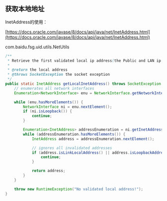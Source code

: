 ## 获取本地地址

InetAddress的使用：

[https://docs.oracle.com/javase/8/docs/api/java/net/InetAddress.html](https://docs.oracle.com/javase/8/docs/api/java/net/InetAddress.html)

com.baidu.fsg.uid.utils.NetUtils

```java
/**
 * Retrieve the first validated local ip address(the Public and LAN ip addresses are validated).
 *
 * @return the local address
 * @throws SocketException the socket exception
 */
public static InetAddress getLocalInetAddress() throws SocketException {
    // enumerates all network interfaces
    Enumeration<NetworkInterface> enu = NetworkInterface.getNetworkInterfaces();

    while (enu.hasMoreElements()) {
        NetworkInterface ni = enu.nextElement();
        if (ni.isLoopback()) {
            continue;
        }

        Enumeration<InetAddress> addressEnumeration = ni.getInetAddresses();
        while (addressEnumeration.hasMoreElements()) {
            InetAddress address = addressEnumeration.nextElement();

            // ignores all invalidated addresses
            if (address.isLinkLocalAddress() || address.isLoopbackAddress() || address.isAnyLocalAddress()) {
                continue;
            }

            return address;
        }
    }

    throw new RuntimeException("No validated local address!");
}
```



